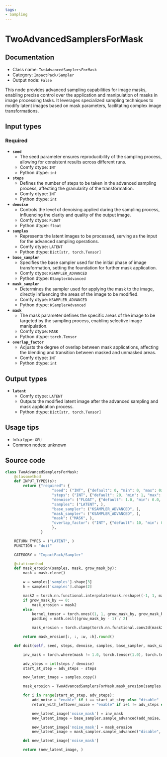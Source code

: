 ```yaml
---
tags:
- Sampling
---
```


# TwoAdvancedSamplersForMask
## Documentation
- Class name: `TwoAdvancedSamplersForMask`
- Category: `ImpactPack/Sampler`
- Output node: `False`

This node provides advanced sampling capabilities for image masks, enabling precise control over the application and manipulation of masks in image processing tasks. It leverages specialized sampling techniques to modify latent images based on mask parameters, facilitating complex image transformations.
## Input types
### Required
- **`seed`**
    - The seed parameter ensures reproducibility of the sampling process, allowing for consistent results across different runs.
    - Comfy dtype: `INT`
    - Python dtype: `int`
- **`steps`**
    - Defines the number of steps to be taken in the advanced sampling process, affecting the granularity of the transformation.
    - Comfy dtype: `INT`
    - Python dtype: `int`
- **`denoise`**
    - Controls the level of denoising applied during the sampling process, influencing the clarity and quality of the output image.
    - Comfy dtype: `FLOAT`
    - Python dtype: `float`
- **`samples`**
    - Represents the latent images to be processed, serving as the input for the advanced sampling operations.
    - Comfy dtype: `LATENT`
    - Python dtype: `Dict[str, torch.Tensor]`
- **`base_sampler`**
    - Specifies the base sampler used for the initial phase of image transformation, setting the foundation for further mask application.
    - Comfy dtype: `KSAMPLER_ADVANCED`
    - Python dtype: `KSamplerAdvanced`
- **`mask_sampler`**
    - Determines the sampler used for applying the mask to the image, directly influencing the areas of the image to be modified.
    - Comfy dtype: `KSAMPLER_ADVANCED`
    - Python dtype: `KSamplerAdvanced`
- **`mask`**
    - The mask parameter defines the specific areas of the image to be targeted by the sampling process, enabling selective image manipulation.
    - Comfy dtype: `MASK`
    - Python dtype: `torch.Tensor`
- **`overlap_factor`**
    - Adjusts the degree of overlap between mask applications, affecting the blending and transition between masked and unmasked areas.
    - Comfy dtype: `INT`
    - Python dtype: `int`
## Output types
- **`latent`**
    - Comfy dtype: `LATENT`
    - Outputs the modified latent image after the advanced sampling and mask application process.
    - Python dtype: `Dict[str, torch.Tensor]`
## Usage tips
- Infra type: `GPU`
- Common nodes: unknown


## Source code
```python
class TwoAdvancedSamplersForMask:
    @classmethod
    def INPUT_TYPES(s):
        return {"required": {
                     "seed": ("INT", {"default": 0, "min": 0, "max": 0xffffffffffffffff}),
                     "steps": ("INT", {"default": 20, "min": 1, "max": 10000}),
                     "denoise": ("FLOAT", {"default": 1.0, "min": 0.0, "max": 1.0, "step": 0.01}),
                     "samples": ("LATENT", ),
                     "base_sampler": ("KSAMPLER_ADVANCED", ),
                     "mask_sampler": ("KSAMPLER_ADVANCED", ),
                     "mask": ("MASK", ),
                     "overlap_factor": ("INT", {"default": 10, "min": 0, "max": 10000})
                     },
                }

    RETURN_TYPES = ("LATENT", )
    FUNCTION = "doit"

    CATEGORY = "ImpactPack/Sampler"

    @staticmethod
    def mask_erosion(samples, mask, grow_mask_by):
        mask = mask.clone()

        w = samples['samples'].shape[3]
        h = samples['samples'].shape[2]

        mask2 = torch.nn.functional.interpolate(mask.reshape((-1, 1, mask.shape[-2], mask.shape[-1])), size=(w, h), mode="bilinear")
        if grow_mask_by == 0:
            mask_erosion = mask2
        else:
            kernel_tensor = torch.ones((1, 1, grow_mask_by, grow_mask_by))
            padding = math.ceil((grow_mask_by - 1) / 2)

            mask_erosion = torch.clamp(torch.nn.functional.conv2d(mask2.round(), kernel_tensor, padding=padding), 0, 1)

        return mask_erosion[:, :, :w, :h].round()

    def doit(self, seed, steps, denoise, samples, base_sampler, mask_sampler, mask, overlap_factor):

        inv_mask = torch.where(mask != 1.0, torch.tensor(1.0), torch.tensor(0.0))

        adv_steps = int(steps / denoise)
        start_at_step = adv_steps - steps

        new_latent_image = samples.copy()

        mask_erosion = TwoAdvancedSamplersForMask.mask_erosion(samples, mask, overlap_factor)

        for i in range(start_at_step, adv_steps):
            add_noise = "enable" if i == start_at_step else "disable"
            return_with_leftover_noise = "enable" if i+1 != adv_steps else "disable"

            new_latent_image['noise_mask'] = inv_mask
            new_latent_image = base_sampler.sample_advanced(add_noise, seed, adv_steps, new_latent_image, i, i + 1, "enable", recovery_mode="ratio additional")

            new_latent_image['noise_mask'] = mask_erosion
            new_latent_image = mask_sampler.sample_advanced("disable", seed, adv_steps, new_latent_image, i, i + 1, return_with_leftover_noise, recovery_mode="ratio additional")

        del new_latent_image['noise_mask']

        return (new_latent_image, )

```
